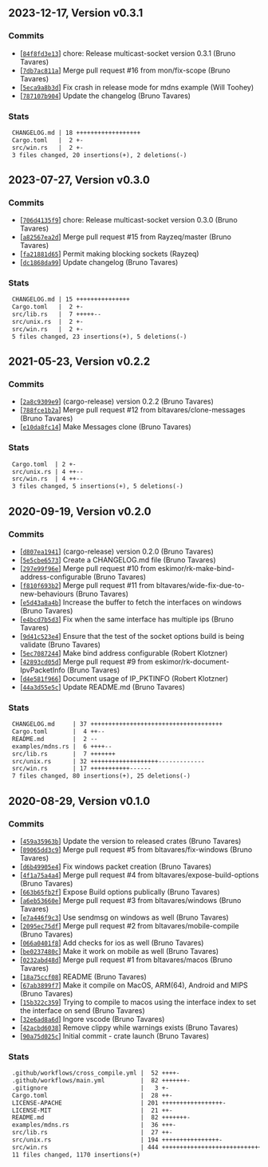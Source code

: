 ## 2023-12-17, Version v0.3.1
### Commits
- [[`84f8fd3e13`](https://github.com/bltavares/multicast-socket/commit/84f8fd3e13e505b35d9b45a199fd2a2b69a88379)] chore: Release multicast-socket version 0.3.1 (Bruno Tavares)
- [[`7db7ac811a`](https://github.com/bltavares/multicast-socket/commit/7db7ac811a46a475135e028fd0f94f6fc5bba61a)] Merge pull request #16 from mon/fix-scope (Bruno Tavares)
- [[`5eca9a8b3d`](https://github.com/bltavares/multicast-socket/commit/5eca9a8b3defab802715ca8367739ff3955fba7d)] Fix crash in release mode for mdns example (Will Toohey)
- [[`787107b904`](https://github.com/bltavares/multicast-socket/commit/787107b90442855bb153e61d1608f052f6b752c5)] Update the changelog (Bruno Tavares)

### Stats
```diff
 CHANGELOG.md | 18 ++++++++++++++++++
 Cargo.toml   |  2 +-
 src/win.rs   |  2 +-
 3 files changed, 20 insertions(+), 2 deletions(-)
```


## 2023-07-27, Version v0.3.0
### Commits
- [[`706d4135f9`](https://github.com/bltavares/multicast-socket/commit/706d4135f9c1609b33dea8becbba5ba8bb1e30aa)] chore: Release multicast-socket version 0.3.0 (Bruno Tavares)
- [[`a82567ea2d`](https://github.com/bltavares/multicast-socket/commit/a82567ea2dbb216c776e09a81120e540ddbe8c90)] Merge pull request #15 from Rayzeq/master (Bruno Tavares)
- [[`fa21881d65`](https://github.com/bltavares/multicast-socket/commit/fa21881d65c8408f4ded74a0c37d25104171e6f7)] Permit making blocking sockets (Rayzeq)
- [[`dc1868da99`](https://github.com/bltavares/multicast-socket/commit/dc1868da991dc30254f7750f9a91c093edf95d5d)] Update changelog (Bruno Tavares)

### Stats
```diff
 CHANGELOG.md | 15 +++++++++++++++
 Cargo.toml   |  2 +-
 src/lib.rs   |  7 +++++--
 src/unix.rs  |  2 +-
 src/win.rs   |  2 +-
 5 files changed, 23 insertions(+), 5 deletions(-)
```


## 2021-05-23, Version v0.2.2
### Commits
- [[`2a8c9309e9`](https://github.com/bltavares/multicast-socket/commit/2a8c9309e924513b0c6f44ade2d03382ed89ff6f)] (cargo-release) version 0.2.2 (Bruno Tavares)
- [[`788fce1b2a`](https://github.com/bltavares/multicast-socket/commit/788fce1b2a84f4ef0e9f88929a5056e4402c5775)] Merge pull request #12 from bltavares/clone-messages (Bruno Tavares)
- [[`e10da8fc14`](https://github.com/bltavares/multicast-socket/commit/e10da8fc14b43904b62b3fa6ad42a4f773bef574)] Make Messages clone (Bruno Tavares)

### Stats
```diff
 Cargo.toml  | 2 +-
 src/unix.rs | 4 ++--
 src/win.rs  | 4 ++--
 3 files changed, 5 insertions(+), 5 deletions(-)
```


## 2020-09-19, Version v0.2.0
### Commits
- [[`d807ea1941`](https://github.com/bltavares/multicast-socket/commit/d807ea19418005c7410d9c3eee426d284b72ee79)] (cargo-release) version 0.2.0 (Bruno Tavares)
- [[`5e5cbe6573`](https://github.com/bltavares/multicast-socket/commit/5e5cbe65733af03f0c45226c3de1046d64982eee)] Create a CHANGELOG.md file (Bruno Tavares)
- [[`297e99f96e`](https://github.com/bltavares/multicast-socket/commit/297e99f96eea320ae6ebfd9bf36cda53e323e083)] Merge pull request #10 from eskimor/rk-make-bind-address-configurable (Bruno Tavares)
- [[`f810f693b2`](https://github.com/bltavares/multicast-socket/commit/f810f693b2030a19565fe104491c43472dd21e81)] Merge pull request #11 from bltavares/wide-fix-due-to-new-behaviours (Bruno Tavares)
- [[`e5d43a8a4b`](https://github.com/bltavares/multicast-socket/commit/e5d43a8a4bef8db6fc7bf4071af66950974d016d)] Increase the buffer to fetch the interfaces on windows (Bruno Tavares)
- [[`e4bcd7b5d3`](https://github.com/bltavares/multicast-socket/commit/e4bcd7b5d36ea6e815c32942adf8bfc5d88e7965)] Fix when the same interface has multiple ips (Bruno Tavares)
- [[`9d41c523e4`](https://github.com/bltavares/multicast-socket/commit/9d41c523e4c29227d7725de5d273c1f4525d2ae6)] Ensure that the test of the socket options build is being validate (Bruno Tavares)
- [[`5ec7087244`](https://github.com/bltavares/multicast-socket/commit/5ec7087244d0811cb059f276a85b3e3afeb6ab72)] Make bind address configurable (Robert Klotzner)
- [[`42893cd05d`](https://github.com/bltavares/multicast-socket/commit/42893cd05df51262d02d585acb21c8a9e90e1c08)] Merge pull request #9 from eskimor/rk-document-IpvPacketInfo (Bruno Tavares)
- [[`d4e581f966`](https://github.com/bltavares/multicast-socket/commit/d4e581f966c2419cf179742c08181228b3eb7d90)] Document usage of IP_PKTINFO (Robert Klotzner)
- [[`44a3d55e5c`](https://github.com/bltavares/multicast-socket/commit/44a3d55e5c25d3bb72150a3de42ff6a0af4da85b)] Update README.md (Bruno Tavares)

### Stats
```diff
 CHANGELOG.md     | 37 +++++++++++++++++++++++++++++++++++++
 Cargo.toml       |  4 ++--
 README.md        |  2 --
 examples/mdns.rs |  6 ++++--
 src/lib.rs       |  7 +++++++
 src/unix.rs      | 32 +++++++++++++++++++-------------
 src/win.rs       | 17 +++++++++++------
 7 files changed, 80 insertions(+), 25 deletions(-)
```


## 2020-08-29, Version v0.1.0
### Commits
- [[`459a35963b`](https://github.com/bltavares/multicast-socket/commit/459a35963b1957d38da1ab946667de7b15e0890a)] Update the version to released crates (Bruno Tavares)
- [[`89065dd3c9`](https://github.com/bltavares/multicast-socket/commit/89065dd3c919c2d636d2348c9f84573e77127fc4)] Merge pull request #5 from bltavares/fix-windows (Bruno Tavares)
- [[`d6b49905e4`](https://github.com/bltavares/multicast-socket/commit/d6b49905e4cb9d265215e14a364df62fd235e43c)] Fix windows packet creation (Bruno Tavares)
- [[`4f1a75a4a4`](https://github.com/bltavares/multicast-socket/commit/4f1a75a4a40ad98d7a743e079349c7e6fceceb18)] Merge pull request #4 from bltavares/expose-build-options (Bruno Tavares)
- [[`663b65fb2f`](https://github.com/bltavares/multicast-socket/commit/663b65fb2f5a3690d8dea7681a1c0a0c5fed2f59)] Expose Build options publically (Bruno Tavares)
- [[`a6eb53660e`](https://github.com/bltavares/multicast-socket/commit/a6eb53660e4ce9bdaf46811799457adb06e0ae2b)] Merge pull request #3 from bltavares/windows (Bruno Tavares)
- [[`e7a446f9c3`](https://github.com/bltavares/multicast-socket/commit/e7a446f9c3121e9e2acf404121163674cdb3123f)] Use sendmsg on windows as well (Bruno Tavares)
- [[`2095ec75df`](https://github.com/bltavares/multicast-socket/commit/2095ec75df798255465d43855770632a4cdda5c5)] Merge pull request #2 from bltavares/mobile-compile (Bruno Tavares)
- [[`066a0401f8`](https://github.com/bltavares/multicast-socket/commit/066a0401f8542f3c58bd509fbeccac845b4cba91)] Add checks for ios as well (Bruno Tavares)
- [[`be0237480c`](https://github.com/bltavares/multicast-socket/commit/be0237480cf7a94397171965f9db7b72eb3632fe)] Make it work on mobile as well (Bruno Tavares)
- [[`0232abd48d`](https://github.com/bltavares/multicast-socket/commit/0232abd48df8b05e914cdcfd1df0c52fb76fcd59)] Merge pull request #1 from bltavares/macos (Bruno Tavares)
- [[`18a75ccf08`](https://github.com/bltavares/multicast-socket/commit/18a75ccf088951c3683a024963e944efcc8a36d8)] README (Bruno Tavares)
- [[`67ab3899f7`](https://github.com/bltavares/multicast-socket/commit/67ab3899f7928c5d78063b224d9aaa8bc4aa95c4)] Make it compile on MacOS, ARM(64), Android and MIPS (Bruno Tavares)
- [[`15b322c359`](https://github.com/bltavares/multicast-socket/commit/15b322c3592e9380da12604ebc0f4497d068e96b)] Trying to compile to macos using the interface index to set the interface on send (Bruno Tavares)
- [[`32e6ad8a6d`](https://github.com/bltavares/multicast-socket/commit/32e6ad8a6d33b5449c2f981f602ceb3e70c3acca)] Ingore vscode (Bruno Tavares)
- [[`42acbd6038`](https://github.com/bltavares/multicast-socket/commit/42acbd6038d7986ae9bdd20279555c047afaf079)] Remove clippy while warnings exists (Bruno Tavares)
- [[`90a75d025c`](https://github.com/bltavares/multicast-socket/commit/90a75d025c121e7017da78f1be83481b88143548)] Initial commit - crate launch (Bruno Tavares)

### Stats
```diff
 .github/workflows/cross_compile.yml |  52 ++++-
 .github/workflows/main.yml          |  82 +++++++-
 .gitignore                          |   3 +-
 Cargo.toml                          |  28 ++-
 LICENSE-APACHE                      | 201 +++++++++++++++++-
 LICENSE-MIT                         |  21 ++-
 README.md                           |  82 +++++++-
 examples/mdns.rs                    |  36 +++-
 src/lib.rs                          |  27 ++-
 src/unix.rs                         | 194 ++++++++++++++++-
 src/win.rs                          | 444 +++++++++++++++++++++++++++++++++++++-
 11 files changed, 1170 insertions(+)
```


